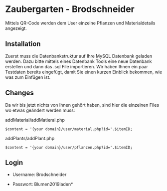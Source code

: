 # Zaubergarten - Brodschneider

Mittels QR-Code werden dem User einzelne Pflanzen und Materialdetails angezeigt.

## Installation

Zuerst muss die Datenbankstruktur auf Ihre MySQL Datenbank geladen werden. Dazu bitte mittels eines Datenbank Tools eine neue Datenbank erstellen und dann das .sql File importieren. Wir haben Ihnen ein paar Testdaten bereits eingefügt, damit Sie einen kurzen Einblick bekommen, wie was zum Einfügen ist.


## Changes
Da wir bis jetzt nichts von Ihnen gehört haben, sind hier die einzelnen Files wo etwas geändert werden muss:

addMaterial/addMatieral.php

```
$content = '{your domain}/user/material.php?id='.$itemID;
```
addPlants/addPlant.php

```
$content = '{your domain}/user/pflanzen.php?id='.$itemID;
```
## Login
 - Username: Brodschneider

 - Passwort: Blumen2019laden*